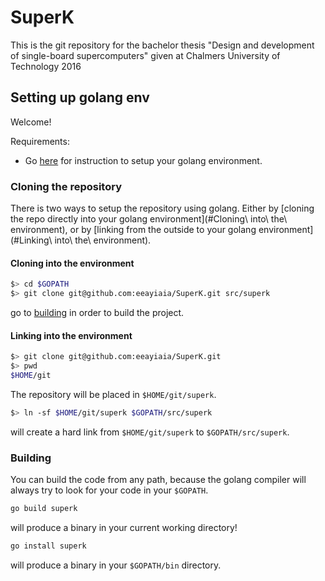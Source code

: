 # SuperK

This is the git repository for the bachelor thesis "Design and development of single-board supercomputers" given at Chalmers University of Technology 2016

## Setting up golang env
Welcome!

Requirements:
* Go [here](https://golang.org/doc/install) for instruction to setup your golang environment.

### Cloning the repository
There is two ways to setup the repository using golang. Either by [cloning the repo directly into your golang environment](#Cloning\ into\ the\ environment), or by [linking from the outside to your golang environment](#Linking\ into\ the\ environment).

#### Cloning into the environment
```bash
$> cd $GOPATH
$> git clone git@github.com:eeayiaia/SuperK.git src/superk
```

go to [building](#Building) in order to build the project.

#### Linking into the environment
```bash
$> git clone git@github.com:eeayiaia/SuperK.git
$> pwd
$HOME/git
```

The repository will be placed in `$HOME/git/superk`.

```bash
$> ln -sf $HOME/git/superk $GOPATH/src/superk
```

will create a hard link from `$HOME/git/superk` to `$GOPATH/src/superk`.

### Building
You can build the code from any path, because the golang compiler will always try to look for your code in your `$GOPATH`. 

```bash
go build superk
```

will produce a binary in your current working directory!

```bash
go install superk
```

will produce a binary in your `$GOPATH/bin` directory.
